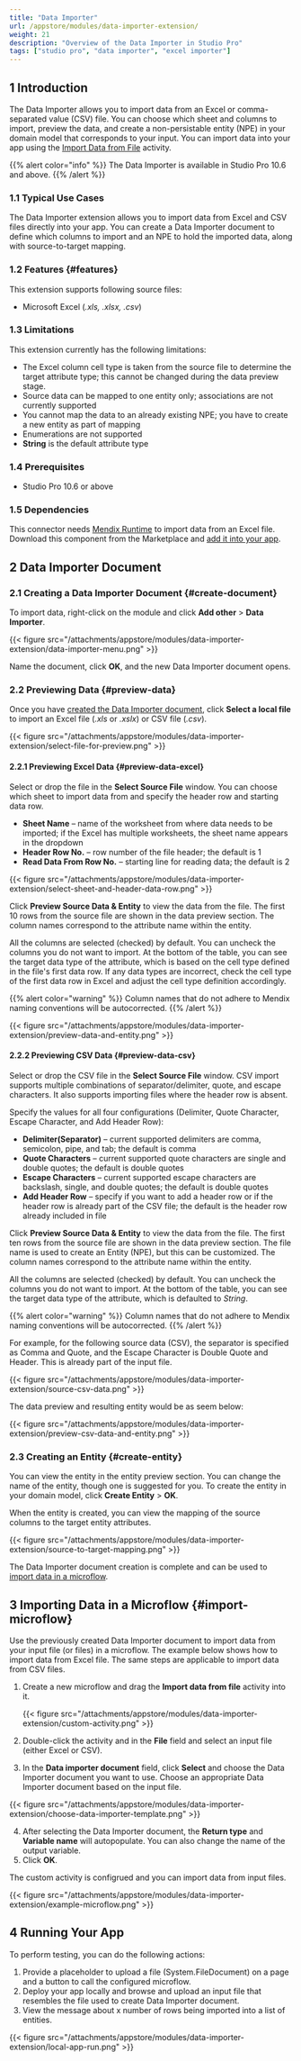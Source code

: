 ```yaml
---
title: "Data Importer"
url: /appstore/modules/data-importer-extension/
weight: 21
description: "Overview of the Data Importer in Studio Pro"
tags: ["studio pro", "data importer", "excel importer"]
---
```


## 1 Introduction

The Data Importer allows you to import data from an Excel or comma-separated value (CSV) file. You can choose which sheet and columns to import, preview the data, and create a non-persistable entity (NPE) in your domain model that corresponds to your input. You can import data into your app using the [Import Data from File](/refguide/import-data-from-file/) activity.

{{% alert color="info" %}}
The Data Importer is available in Studio Pro 10.6 and above.
{{% /alert %}}

### 1.1 Typical Use Cases

The Data Importer extension allows you to import data from Excel and CSV files directly into your app. You can create a Data Importer document to define which columns to import and an NPE to hold the imported data, along with source-to-target mapping. 

### 1.2 Features {#features}

This extension supports following source files:

* Microsoft Excel (*.xls, .xlsx, .csv*)

### 1.3 Limitations

This extension currently has the following limitations:

* The Excel column cell type is taken from the source file to determine the target attribute type; this cannot be changed during the data preview stage.
* Source data can be mapped to one entity only; associations are not currently supported 
* You cannot map the data to an already existing NPE; you have to create a new entity as part of mapping
* Enumerations are not supported
* **String** is the default attribute type 

### 1.4 Prerequisites

* Studio Pro 10.6 or above

### 1.5  Dependencies

This connector needs [Mendix Runtime](https://marketplace.mendix.com/link/component/219833) to import data from an Excel file. Download this component from the Marketplace and [add it into your app](/appstore/overview/use-content/).

## 2 Data Importer Document

### 2.1 Creating a Data Importer Document {#create-document}

To import data, right-click on the module and click **Add other** > **Data Importer**.

{{< figure src="/attachments/appstore/modules/data-importer-extension/data-importer-menu.png" >}}

Name the document, click **OK**, and the new Data Importer document opens. 

### 2.2 Previewing Data {#preview-data}

Once you have [created the Data Importer document](#create-document), click **Select a local file** to import an Excel file (*.xls* or *.xslx*) or CSV file (*.csv*).

{{< figure src="/attachments/appstore/modules/data-importer-extension/select-file-for-preview.png" >}}

#### 2.2.1 Previewing Excel Data {#preview-data-excel}

Select or drop the file in the **Select Source File** window. You can choose which sheet to import data from and specify the header row and starting data row.

* **Sheet Name** – name of the worksheet from where data needs to be imported; if the Excel has multiple worksheets, the sheet name appears in the dropdown
* **Header Row No.** – row number of the file header; the default is 1
* **Read Data From Row No.** – starting line for reading data; the default is 2

{{< figure src="/attachments/appstore/modules/data-importer-extension/select-sheet-and-header-data-row.png" >}}

Click **Preview Source Data & Entity** to view the data from the file. The first 10 rows from the source file are shown in the data preview section. The column names correspond to the attribute name within the entity.

All the columns are selected (checked) by default. You can uncheck the columns you do not want to import. At the bottom of the table, you can see the target data type of the attribute, which is based on the cell type defined in the file's first data row. If any data types are incorrect, check the cell type of the first data row in Excel and adjust the cell type definition accordingly.

{{% alert color="warning" %}} Column names that do not adhere to Mendix naming conventions will be autocorrected. {{% /alert %}}

{{< figure src="/attachments/appstore/modules/data-importer-extension/preview-data-and-entity.png" >}}

#### 2.2.2 Previewing CSV Data {#preview-data-csv}

Select or drop the CSV file in the **Select Source File** window. CSV import supports multiple combinations of separator/delimiter, quote, and escape characters. It also supports importing files where the header row is absent.

Specify the values for all four configurations (Delimiter, Quote Character, Escape Character, and Add Header Row):

* **Delimiter(Separator)** – current supported delimiters are comma, semicolon, pipe, and tab; the default is comma
* **Quote Characters** – current supported quote characters are single and double quotes; the default is double quotes
* **Escape Characters** – current supported escape characters are backslash, single, and double quotes; the default is double quotes
* **Add Header Row** – specify if you want to add a header row or if the header row is already part of the CSV file; the default is the header row already included in file

Click **Preview Source Data & Entity** to view the data from the file. The first ten rows from the source file are shown in the data preview section. The file name is used to create an Entity (NPE), but this can be customized. The column names correspond to the attribute name within the entity.

All the columns are selected (checked) by default. You can uncheck the columns you do not want to import. At the bottom of the table, you can see the target data type of the attribute, which is defaulted to *String*.

{{% alert color="warning" %}} Column names that do not adhere to Mendix naming conventions will be autocorrected. {{% /alert %}}

For example, for the following source data (CSV), the separator is specified as Comma and Quote, and the Escape Character is Double Quote and Header. This is already part of the input file.

{{< figure src="/attachments/appstore/modules/data-importer-extension/source-csv-data.png" >}}

The data preview and resulting entity would be as seem below:

{{< figure src="/attachments/appstore/modules/data-importer-extension/preview-csv-data-and-entity.png" >}}

### 2.3 Creating an Entity {#create-entity}

You can view the entity in the entity preview section. You can change the name of the entity, though one is suggested for you. To create the entity in your domain model, click **Create Entity** > **OK**.

When the entity is created, you can view the mapping of the source columns to the target entity attributes. 

{{< figure src="/attachments/appstore/modules/data-importer-extension/source-to-target-mapping.png" >}}

The Data Importer document creation is complete and can be used to [import data in a microflow](#import-microflow).

## 3 Importing Data in a Microflow {#import-microflow}

Use the previously created Data Importer document to import data from your input file (or files) in a microflow. The example below shows how to import data from Excel file. The same steps are applicable to import data from CSV files.

1. Create a new microflow and drag the **Import data from file** activity into it.

   {{< figure src="/attachments/appstore/modules/data-importer-extension/custom-activity.png" >}}

2. Double-click the activity and in the **File** field and select an input file (either Excel or CSV).
3. In the **Data importer document** field, click **Select** and choose the Data Importer document you want to use. Choose an appropriate Data Importer document based on the input file.

  {{< figure src="/attachments/appstore/modules/data-importer-extension/choose-data-importer-template.png" >}}

4. After selecting the Data Importer document, the **Return type** and **Variable name** will autopopulate. You can also change the name of the output variable.
5. Click **OK**.

The custom activity is configrued and you can import data from input files.

{{< figure src="/attachments/appstore/modules/data-importer-extension/example-microflow.png" >}}

## 4 Running Your App

To perform testing, you can do the following actions:

1. Provide a placeholder to upload a file (System.FileDocument) on a page and a button to call the configured microflow. 
2. Deploy your app locally and browse and upload an input file that resembles the file used to create Data Importer document.
3. View the message about x number of rows being imported into a list of entities. 

{{< figure src="/attachments/appstore/modules/data-importer-extension/local-app-run.png" >}}
